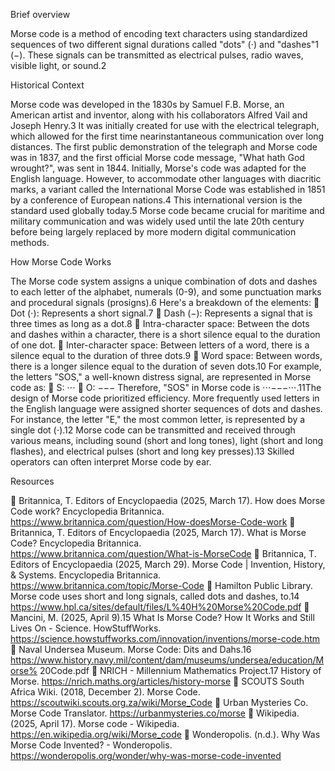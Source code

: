 Brief overview

Morse code is a method of encoding text characters using standardized sequences of two different signal durations called "dots" (⋅) and "dashes"1 (−). These signals can be transmitted as electrical pulses, radio waves, visible light, or sound.2

Historical Context

Morse code was developed in the 1830s by Samuel F.B. Morse, an American artist and inventor, along with his collaborators Alfred Vail and Joseph Henry.3 It was initially created for use with the electrical telegraph, which allowed for the first time nearinstantaneous communication over long distances. The first public demonstration of the telegraph and Morse code was in 1837, and the first official Morse code message, "What hath God wrought?", was sent in 1844.
Initially, Morse's code was adapted for the English language. However, to accommodate other languages with diacritic marks, a variant called the International Morse Code was established in 1851 by a conference of European nations.4 This international version is the standard used globally today.5 Morse code became crucial for maritime and military communication and was widely used until the late 20th century before being largely replaced by more modern digital communication methods.

How Morse Code Works

The Morse code system assigns a unique combination of dots and dashes to each letter of the alphabet, numerals (0-9), and some punctuation marks and procedural signals (prosigns).6 Here's a breakdown of the elements:
 Dot (⋅): Represents a short signal.7  Dash (−): Represents a signal that is three times as long as a dot.8
 Intra-character space: Between the dots and dashes within a character, there is a short silence equal to the duration of one dot.
 Inter-character space: Between letters of a word, there is a silence equal to the duration of three dots.9
 Word space: Between words, there is a longer silence equal to the duration of seven dots.10
For example, the letters "SOS," a well-known distress signal, are represented in Morse code as:
 S: ⋅⋅⋅  O: −−−
Therefore, "SOS" in Morse code is ⋅⋅⋅−−−⋅⋅⋅.11The design of Morse code prioritized efficiency. More frequently used letters in the English language were assigned shorter sequences of dots and dashes. For instance, the letter "E," the most common letter, is represented by a single dot (⋅).12 Morse code can be transmitted and received through various means, including sound (short and long tones), light (short and long flashes), and electrical pulses (short and long key presses).13 Skilled operators can often interpret Morse code by ear. 

Resources

 Britannica, T. Editors of Encyclopaedia (2025, March 17). How does Morse Code work? Encyclopedia Britannica. https://www.britannica.com/question/How-doesMorse-Code-work
 Britannica, T. Editors of Encyclopaedia (2025, March 17). What is Morse Code? Encyclopedia Britannica. https://www.britannica.com/question/What-is-MorseCode
 Britannica, T. Editors of Encyclopaedia (2025, March 29). Morse Code | Invention, History, & Systems. Encyclopedia Britannica. https://www.britannica.com/topic/Morse-Code
 Hamilton Public Library. Morse code uses short and long signals, called dots and dashes, to.14
https://www.hpl.ca/sites/default/files/L%40H%20Morse%20Code.pdf
 Mancini, M. (2025, April 9).15 What Is Morse Code? How It Works and Still Lives On - Science. HowStuffWorks.
https://science.howstuffworks.com/innovation/inventions/morse-code.htm
 Naval Undersea Museum. Morse Code: Dits and Dahs.16 https://www.history.navy.mil/content/dam/museums/undersea/education/Morse% 20Code.pdf
 NRICH - Millennium Mathematics Project.17 History of Morse. https://nrich.maths.org/articles/history-morse
 SCOUTS South Africa Wiki. (2018, December 2). Morse Code. https://scoutwiki.scouts.org.za/wiki/Morse_Code
 Urban Mysteries Co. Morse Code Translator. https://urbanmysteries.co/morse
 Wikipedia. (2025, April 17). Morse code - Wikipedia. https://en.wikipedia.org/wiki/Morse_code
 Wonderopolis. (n.d.). Why Was Morse Code Invented? - Wonderopolis. https://wonderopolis.org/wonder/why-was-morse-code-invented
